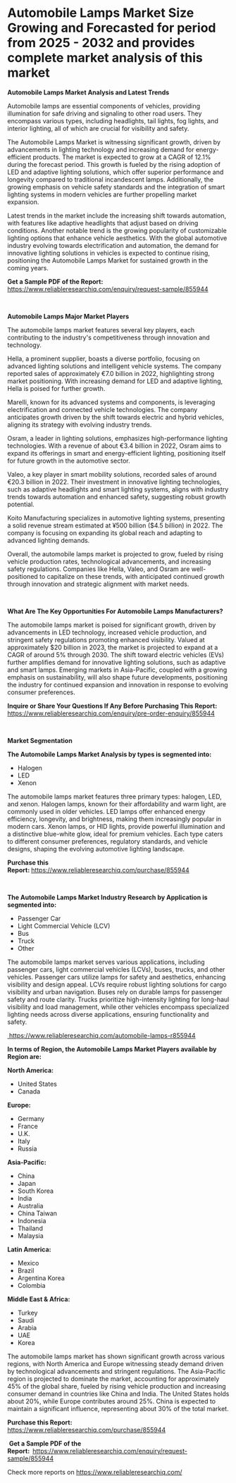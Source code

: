 <p><h1>Automobile Lamps Market Size Growing and Forecasted for period from 2025 - 2032 and provides complete market analysis of this market</h1></p><p><strong>Automobile Lamps Market Analysis and Latest Trends</strong></p>
<p><p>Automobile lamps are essential components of vehicles, providing illumination for safe driving and signaling to other road users. They encompass various types, including headlights, tail lights, fog lights, and interior lighting, all of which are crucial for visibility and safety.</p><p>The Automobile Lamps Market is witnessing significant growth, driven by advancements in lighting technology and increasing demand for energy-efficient products. The market is expected to grow at a CAGR of 12.1% during the forecast period. This growth is fueled by the rising adoption of LED and adaptive lighting solutions, which offer superior performance and longevity compared to traditional incandescent lamps. Additionally, the growing emphasis on vehicle safety standards and the integration of smart lighting systems in modern vehicles are further propelling market expansion.</p><p>Latest trends in the market include the increasing shift towards automation, with features like adaptive headlights that adjust based on driving conditions. Another notable trend is the growing popularity of customizable lighting options that enhance vehicle aesthetics. With the global automotive industry evolving towards electrification and automation, the demand for innovative lighting solutions in vehicles is expected to continue rising, positioning the Automobile Lamps Market for sustained growth in the coming years.</p></p>
<p><strong>Get a Sample PDF of the Report:&nbsp;</strong> <a href="https://www.reliableresearchiq.com/enquiry/request-sample/855944?utm_campaign=3282&utm_medium=2&utm_source=Github&utm_content=ia&utm_term=30032025&utm_id=automobile-lamps">https://www.reliableresearchiq.com/enquiry/request-sample/855944</a></p>
<p>&nbsp;</p>
<p><strong>Automobile Lamps Major Market Players</strong></p>
<p><p>The automobile lamps market features several key players, each contributing to the industry's competitiveness through innovation and technology. </p><p>Hella, a prominent supplier, boasts a diverse portfolio, focusing on advanced lighting solutions and intelligent vehicle systems. The company reported sales of approximately €7.0 billion in 2022, highlighting strong market positioning. With increasing demand for LED and adaptive lighting, Hella is poised for further growth.</p><p>Marelli, known for its advanced systems and components, is leveraging electrification and connected vehicle technologies. The company anticipates growth driven by the shift towards electric and hybrid vehicles, aligning its strategy with evolving industry trends. </p><p>Osram, a leader in lighting solutions, emphasizes high-performance lighting technologies. With a revenue of about €3.4 billion in 2022, Osram aims to expand its offerings in smart and energy-efficient lighting, positioning itself for future growth in the automotive sector.</p><p>Valeo, a key player in smart mobility solutions, recorded sales of around €20.3 billion in 2022. Their investment in innovative lighting technologies, such as adaptive headlights and smart lighting systems, aligns with industry trends towards automation and enhanced safety, suggesting robust growth potential.</p><p>Koito Manufacturing specializes in automotive lighting systems, presenting a solid revenue stream estimated at ¥500 billion ($4.5 billion) in 2022. The company is focusing on expanding its global reach and adapting to advanced lighting demands.</p><p>Overall, the automobile lamps market is projected to grow, fueled by rising vehicle production rates, technological advancements, and increasing safety regulations. Companies like Hella, Valeo, and Osram are well-positioned to capitalize on these trends, with anticipated continued growth through innovation and strategic alignment with market needs.</p></p>
<p>&nbsp;</p>
<p><strong>What Are The Key Opportunities For Automobile Lamps Manufacturers?</strong></p>
<p><p>The automobile lamps market is poised for significant growth, driven by advancements in LED technology, increased vehicle production, and stringent safety regulations promoting enhanced visibility. Valued at approximately $20 billion in 2023, the market is projected to expand at a CAGR of around 5% through 2030. The shift toward electric vehicles (EVs) further amplifies demand for innovative lighting solutions, such as adaptive and smart lamps. Emerging markets in Asia-Pacific, coupled with a growing emphasis on sustainability, will also shape future developments, positioning the industry for continued expansion and innovation in response to evolving consumer preferences.</p></p>
<p><strong>Inquire or Share Your Questions If Any Before Purchasing This Report:</strong> <a href="https://www.reliableresearchiq.com/enquiry/pre-order-enquiry/855944?utm_campaign=3282&utm_medium=2&utm_source=Github&utm_content=ia&utm_term=30032025&utm_id=automobile-lamps">https://www.reliableresearchiq.com/enquiry/pre-order-enquiry/855944</a></p>
<p>&nbsp;</p>
<p><strong>Market Segmentation</strong></p>
<p><strong>The Automobile Lamps Market Analysis by types is segmented into:</strong></p>
<p><ul><li>Halogen</li><li>LED</li><li>Xenon</li></ul></p>
<p><p>The automobile lamps market features three primary types: halogen, LED, and xenon. Halogen lamps, known for their affordability and warm light, are commonly used in older vehicles. LED lamps offer enhanced energy efficiency, longevity, and brightness, making them increasingly popular in modern cars. Xenon lamps, or HID lights, provide powerful illumination and a distinctive blue-white glow, ideal for premium vehicles. Each type caters to different consumer preferences, regulatory standards, and vehicle designs, shaping the evolving automotive lighting landscape.</p></p>
<p><strong>Purchase this Report:&nbsp;</strong><a href="https://www.reliableresearchiq.com/purchase/855944?utm_campaign=3282&utm_medium=2&utm_source=Github&utm_content=ia&utm_term=30032025&utm_id=automobile-lamps">https://www.reliableresearchiq.com/purchase/855944</a></p>
<p>&nbsp;</p>
<p><strong>The Automobile Lamps Market Industry Research by Application is segmented into:</strong></p>
<p><ul><li>Passenger Car</li><li>Light Commercial Vehicle (LCV)</li><li>Bus</li><li>Truck</li><li>Other</li></ul></p>
<p><p>The automobile lamps market serves various applications, including passenger cars, light commercial vehicles (LCVs), buses, trucks, and other vehicles. Passenger cars utilize lamps for safety and aesthetics, enhancing visibility and design appeal. LCVs require robust lighting solutions for cargo visibility and urban navigation. Buses rely on durable lamps for passenger safety and route clarity. Trucks prioritize high-intensity lighting for long-haul visibility and load management, while other vehicles encompass specialized lighting needs across diverse applications, ensuring functionality and safety.</p></p>
<p><a href="https://www.reliableresearchiq.com/automobile-lamps-r855944?utm_campaign=3282&utm_medium=2&utm_source=Github&utm_content=ia&utm_term=30032025&utm_id=automobile-lamps">&nbsp;https://www.reliableresearchiq.com/automobile-lamps-r855944</a></p>
<p><strong>In terms of Region, the Automobile Lamps Market Players available by Region are:</strong></p>
<p>
    <p> <strong> North America: </strong>
        <ul>
            <li>United States</li>
            <li>Canada</li>
        </ul>
        </p> 
    <p> <strong> Europe: </strong>
        <ul>
            <li>Germany</li>
            <li>France</li>
            <li>U.K.</li>
            <li>Italy</li>
            <li>Russia</li>
        </ul>
        </p> 
    <p> <strong> Asia-Pacific: </strong>
        <ul>
            <li>China</li>
            <li>Japan</li>
            <li>South Korea</li>
            <li>India</li>
            <li>Australia</li>
            <li>China Taiwan</li>
            <li>Indonesia</li>
            <li>Thailand</li>
            <li>Malaysia</li>
        </ul>
        </p> 
    <p> <strong> Latin America: </strong>
        <ul>
            <li>Mexico</li>
            <li>Brazil</li>
            <li>Argentina Korea</li>
            <li>Colombia</li>
        </ul>
        </p> 
    <p> <strong> Middle East & Africa: </strong>
        <ul>
            <li>Turkey</li>
            <li>Saudi</li>
            <li>Arabia</li>
            <li>UAE</li>
            <li>Korea</li>
        </ul>
    </p>
    </p>
<p><p>The automobile lamps market has shown significant growth across various regions, with North America and Europe witnessing steady demand driven by technological advancements and stringent regulations. The Asia-Pacific region is projected to dominate the market, accounting for approximately 45% of the global share, fueled by rising vehicle production and increasing consumer demand in countries like China and India. The United States holds about 20%, while Europe contributes around 25%. China is expected to maintain a significant influence, representing about 30% of the total market.</p></p>
<p><strong>Purchase this Report: </strong><a href="https://www.reliableresearchiq.com/purchase/855944?utm_campaign=3282&utm_medium=2&utm_source=Github&utm_content=ia&utm_term=30032025&utm_id=automobile-lamps">https://www.reliableresearchiq.com/purchase/855944</a></p>
<p>&nbsp;<strong>Get a Sample PDF of the Report:&nbsp;&nbsp;</strong><a href="https://www.reliableresearchiq.com/enquiry/request-sample/855944?utm_campaign=3282&utm_medium=2&utm_source=Github&utm_content=ia&utm_term=30032025&utm_id=automobile-lamps">https://www.reliableresearchiq.com/enquiry/request-sample/855944</a></p>
<p><strong></strong></p>
<p>Check more reports on <a href="https://www.reliableresearchiq.com/?utm_campaign=3282&utm_medium=2&utm_source=Github&utm_content=ia&utm_term=30032025&utm_id=automobile-lamps">https://www.reliableresearchiq.com/</a></p>